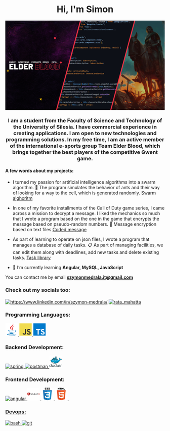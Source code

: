 <link href="https://fonts.googleapis.com/css2?family=Raleway&display=swap" rel="stylesheet">

<h1 align="center" class="custom-font">Hi, I'm Simon</h1>
<img src="Bez tytułu.jpg" alt="Your Image" style="display: block; margin: 0 auto;">
<h3 align="center" >I am a student from the Faculty of Science and Technology of the University of Silesia. I have commercial experience in creating applications. I am open to new technologies and programming solutions. 
    In my free time, I am an active member of the international e-sports group Team Elder Blood, which brings together the best players of the competitive Gwent game.</h3>
    
 <h4> A few words about my projects: </h3>

- I turned my passion for artificial intelligence algorithms into a swarm algorithm.
🐜 The program simulates the behavior of ants and their way of looking for a way to the cell, which is generated randomly. [Swarm alghoritm](https://github.com/Ratamahattaa/SwarmAlgorithm)

- In one of my favorite installments of the Call of Duty game series, I came across a mission to decrypt a message. I liked the mechanics so much that I wrote a program based on the one in the game that encrypts the message based on pseudo-random numbers.
💾 Message encryption based on text files [Coded message](https://github.com/Ratamahattaa/CodedMessage)

- As part of learning to operate on json files, I wrote a program that manages a database of daily tasks.
📋 As part of managing facilities, we can edit them along with deadlines, add new tasks and delete existing tasks. [Task library](https://github.com/Ratamahattaa/Task-library)

- 🌱 I’m currently learning **Angular, MySQL, JavaScript**

You can contact me by email **szymonmedrala.it@gmail.com**

<h3 align="left">Check out my socials too:</h3>
<p align="left">
<a href="https://linkedin.com/in/https://www.linkedin.com/in/szymon-medrala/" target="blank"><img align="center" src="https://raw.githubusercontent.com/rahuldkjain/github-profile-readme-generator/master/src/images/icons/Social/linked-in-alt.svg" alt="https://www.linkedin.com/in/szymon-medrala/" height="30" width="40" /></a>
<a href="https://discord.gg/rata_mahatta" target="blank"><img align="center" src="https://raw.githubusercontent.com/rahuldkjain/github-profile-readme-generator/master/src/images/icons/Social/discord.svg" alt="rata_mahatta" height="30" width="40" /></a>
</p>

<h3 align="left">Programming Languages:</h3>
<p align="left"> 
    <a href="https://www.java.com" target="_blank" rel="noreferrer"> <img src="https://raw.githubusercontent.com/devicons/devicon/master/icons/java/java-original.svg" alt="java" width="40" height="40"/> </a> 
    <a href="https://developer.mozilla.org/en-US/docs/Web/JavaScript" target="_blank" rel="noreferrer"> <img src="https://raw.githubusercontent.com/devicons/devicon/master/icons/javascript/javascript-original.svg" alt="javascript" width="40" height="40"/> </a> 
    <a href="https://www.typescriptlang.org/" target="_blank" rel="noreferrer"> <img src="https://raw.githubusercontent.com/devicons/devicon/master/icons/typescript/typescript-original.svg" alt="typescript" width="40" height="40"/> </a> 
</p>

<h3 align="left">Backend Development:</h3>
<p align="left"> <a href="https://spring.io/" target="_blank" rel="noreferrer"> <img src="https://www.vectorlogo.zone/logos/springio/springio-icon.svg" alt="spring" width="40" height="40"/> </a>
<a href="https://postman.com" target="_blank" rel="noreferrer"> <img src="https://www.vectorlogo.zone/logos/getpostman/getpostman-icon.svg" alt="postman" width="40" height="40"/> </a>
<a href="https://www.docker.com/" target="_blank" rel="noreferrer"> <img src="https://raw.githubusercontent.com/devicons/devicon/master/icons/docker/docker-original-wordmark.svg" alt="docker" width="40" height="40"/> </a>
</p>
    
<h3 align="left">Frontend Development:</h3>
<p align="left"> <a href="https://angular.io" target="_blank" rel="noreferrer"> <img src="https://angular.io/assets/images/logos/angular/angular.svg" alt="angular" width="40" height="40"/> </a> <a href="https://angular.io" target="_blank" rel="noreferrer"> <img src="https://raw.githubusercontent.com/devicons/devicon/master/icons/angularjs/angularjs-original-wordmark.svg" alt="angularjs" width="40" height="40"/> </a> <a href="https://www.w3schools.com/css/" target="_blank" rel="noreferrer"> <img src="https://raw.githubusercontent.com/devicons/devicon/master/icons/css3/css3-original-wordmark.svg" alt="css3" width="40" height="40"/> </a> <a href="https://www.w3.org/html/" target="_blank" rel="noreferrer"> <img src="https://raw.githubusercontent.com/devicons/devicon/master/icons/html5/html5-original-wordmark.svg" alt="html5" width="40" height="40"/> </a> <a href="https://unrealengine.com/" target="_blank" rel="noreferrer"> <img
</p>
     
<h3 align="left">Devops:</h3>
<p align="left"> <a href="https://www.gnu.org/software/bash/" target="_blank" rel="noreferrer"> <img src="https://www.vectorlogo.zone/logos/gnu_bash/gnu_bash-icon.svg" alt="bash" width="40" height="40"/> </a>
<a href="https://git-scm.com/" target="_blank" rel="noreferrer"> <img src="https://www.vectorlogo.zone/logos/git-scm/git-scm-icon.svg" alt="git" width="40" height="40"/> </a> </p>




